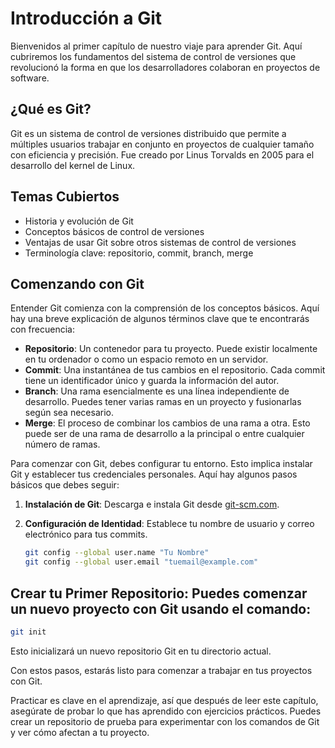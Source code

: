 # Introducción a Git

Bienvenidos al primer capítulo de nuestro viaje para aprender Git. Aquí cubriremos los fundamentos del sistema de control de versiones que revolucionó la forma en que los desarrolladores colaboran en proyectos de software.

## ¿Qué es Git?

Git es un sistema de control de versiones distribuido que permite a múltiples usuarios trabajar en conjunto en proyectos de cualquier tamaño con eficiencia y precisión. Fue creado por Linus Torvalds en 2005 para el desarrollo del kernel de Linux.

## Temas Cubiertos

- Historia y evolución de Git
- Conceptos básicos de control de versiones
- Ventajas de usar Git sobre otros sistemas de control de versiones
- Terminología clave: repositorio, commit, branch, merge

## Comenzando con Git

Entender Git comienza con la comprensión de los conceptos básicos. Aquí hay una breve explicación de algunos términos clave que te encontrarás con frecuencia:

- **Repositorio**: Un contenedor para tu proyecto. Puede existir localmente en tu ordenador o como un espacio remoto en un servidor.
- **Commit**: Una instantánea de tus cambios en el repositorio. Cada commit tiene un identificador único y guarda la información del autor.
- **Branch**: Una rama esencialmente es una línea independiente de desarrollo. Puedes tener varias ramas en un proyecto y fusionarlas según sea necesario.
- **Merge**: El proceso de combinar los cambios de una rama a otra. Esto puede ser de una rama de desarrollo a la principal o entre cualquier número de ramas.

Para comenzar con Git, debes configurar tu entorno. Esto implica instalar Git y establecer tus credenciales personales. Aquí hay algunos pasos básicos que debes seguir:

1. **Instalación de Git**: Descarga e instala Git desde [git-scm.com](https://git-scm.com/).
2. **Configuración de Identidad**: Establece tu nombre de usuario y correo electrónico para tus commits.

   ```bash
   git config --global user.name "Tu Nombre"
   git config --global user.email "tuemail@example.com"


## Crear tu Primer Repositorio: Puedes comenzar un nuevo proyecto con Git usando el comando:

   ```bash
   git init 
   ```

Esto inicializará un nuevo repositorio Git en tu directorio actual.

Con estos pasos, estarás listo para comenzar a trabajar en tus proyectos con Git.

Practicar es clave en el aprendizaje, así que después de leer este capítulo, asegúrate de probar lo que has aprendido con ejercicios prácticos. Puedes crear un repositorio de prueba para experimentar con los comandos de Git y ver cómo afectan a tu proyecto.
